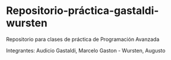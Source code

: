 # Repositorio-práctica-gastaldi-wursten
Repositorio para clases de práctica de Programación Avanzada

Integrantes: 
Audicio Gastaldi, Marcelo Gaston - Wursten, Augusto